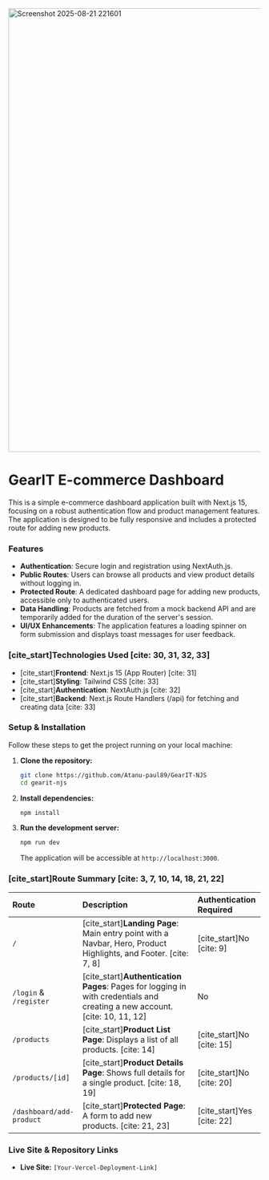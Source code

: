 <img width="1892" height="885" alt="Screenshot 2025-08-21 221601" src="https://github.com/user-attachments/assets/f92e0f2e-6188-4ee5-952d-86d98cfbf8d5" />

# GearIT E-commerce Dashboard

This is a simple e-commerce dashboard application built with Next.js 15, focusing on a robust authentication flow and product management features. The application is designed to be fully responsive and includes a protected route for adding new products.

### Features
* **Authentication**: Secure login and registration using NextAuth.js.
* **Public Routes**: Users can browse all products and view product details without logging in.
* **Protected Route**: A dedicated dashboard page for adding new products, accessible only to authenticated users.
* **Data Handling**: Products are fetched from a mock backend API and are temporarily added for the duration of the server's session.
* **UI/UX Enhancements**: The application features a loading spinner on form submission and displays toast messages for user feedback.

### [cite_start]Technologies Used [cite: 30, 31, 32, 33]
* [cite_start]**Frontend**: Next.js 15 (App Router) [cite: 31]
* [cite_start]**Styling**: Tailwind CSS [cite: 33]
* [cite_start]**Authentication**: NextAuth.js [cite: 32]
* [cite_start]**Backend**: Next.js Route Handlers (/api) for fetching and creating data [cite: 33]

### Setup & Installation
Follow these steps to get the project running on your local machine:

1.  **Clone the repository:**
    ```bash
    git clone https://github.com/Atanu-paul89/GearIT-NJS
    cd gearit-njs
    ```

2.  **Install dependencies:**
    ```bash
    npm install
    ```

3.  **Run the development server:**
    ```bash
    npm run dev
    ```
    The application will be accessible at `http://localhost:3000`.

### [cite_start]Route Summary [cite: 3, 7, 10, 14, 18, 21, 22]

| Route | Description | Authentication Required |
| :--- | :--- | :--- |
| `/` | [cite_start]**Landing Page**: Main entry point with a Navbar, Hero, Product Highlights, and Footer. [cite: 7, 8] | [cite_start]No [cite: 9] |
| `/login` & `/register` | [cite_start]**Authentication Pages**: Pages for logging in with credentials and creating a new account. [cite: 10, 11, 12] | No |
| `/products` | [cite_start]**Product List Page**: Displays a list of all products. [cite: 14] | [cite_start]No [cite: 15] |
| `/products/[id]` | [cite_start]**Product Details Page**: Shows full details for a single product. [cite: 18, 19] | [cite_start]No [cite: 20] |
| `/dashboard/add-product` | [cite_start]**Protected Page**: A form to add new products. [cite: 21, 23] | [cite_start]Yes [cite: 22] |

### Live Site & Repository Links
* **Live Site:** `[Your-Vercel-Deployment-Link]`
